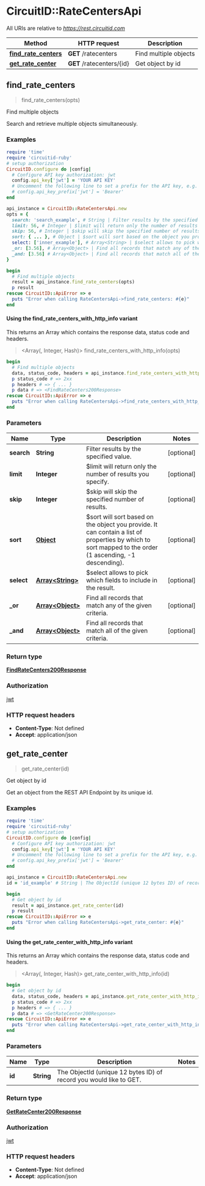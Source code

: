 # CircuitID::RateCentersApi

All URIs are relative to *https://rest.circuitid.com*

| Method | HTTP request | Description |
| ------ | ------------ | ----------- |
| [**find_rate_centers**](RateCentersApi.md#find_rate_centers) | **GET** /ratecenters | Find multiple objects |
| [**get_rate_center**](RateCentersApi.md#get_rate_center) | **GET** /ratecenters/{id} | Get object by id |


## find_rate_centers

> <FindRateCenters200Response> find_rate_centers(opts)

Find multiple objects

Search and retrieve multiple objects simultaneously. 

### Examples

```ruby
require 'time'
require 'circuitid-ruby'
# setup authorization
CircuitID.configure do |config|
  # Configure API key authorization: jwt
  config.api_key['jwt'] = 'YOUR API KEY'
  # Uncomment the following line to set a prefix for the API key, e.g. 'Bearer' (defaults to nil)
  # config.api_key_prefix['jwt'] = 'Bearer'
end

api_instance = CircuitID::RateCentersApi.new
opts = {
  search: 'search_example', # String | Filter results by the specified value.
  limit: 56, # Integer | $limit will return only the number of results you specify.
  skip: 56, # Integer | $skip will skip the specified number of results.
  sort: { ... }, # Object | $sort will sort based on the object you provide. It can contain a list of properties by which to sort mapped to the order (1 ascending, -1 descending).
  select: ['inner_example'], # Array<String> | $select allows to pick which fields to include in the result.
  _or: [3.56], # Array<Object> | Find all records that match any of the given criteria.
  _and: [3.56] # Array<Object> | Find all records that match all of the given criteria.
}

begin
  # Find multiple objects
  result = api_instance.find_rate_centers(opts)
  p result
rescue CircuitID::ApiError => e
  puts "Error when calling RateCentersApi->find_rate_centers: #{e}"
end
```

#### Using the find_rate_centers_with_http_info variant

This returns an Array which contains the response data, status code and headers.

> <Array(<FindRateCenters200Response>, Integer, Hash)> find_rate_centers_with_http_info(opts)

```ruby
begin
  # Find multiple objects
  data, status_code, headers = api_instance.find_rate_centers_with_http_info(opts)
  p status_code # => 2xx
  p headers # => { ... }
  p data # => <FindRateCenters200Response>
rescue CircuitID::ApiError => e
  puts "Error when calling RateCentersApi->find_rate_centers_with_http_info: #{e}"
end
```

### Parameters

| Name | Type | Description | Notes |
| ---- | ---- | ----------- | ----- |
| **search** | **String** | Filter results by the specified value. | [optional] |
| **limit** | **Integer** | $limit will return only the number of results you specify. | [optional] |
| **skip** | **Integer** | $skip will skip the specified number of results. | [optional] |
| **sort** | [**Object**](.md) | $sort will sort based on the object you provide. It can contain a list of properties by which to sort mapped to the order (1 ascending, -1 descending). | [optional] |
| **select** | [**Array&lt;String&gt;**](String.md) | $select allows to pick which fields to include in the result. | [optional] |
| **_or** | [**Array&lt;Object&gt;**](Object.md) | Find all records that match any of the given criteria. | [optional] |
| **_and** | [**Array&lt;Object&gt;**](Object.md) | Find all records that match all of the given criteria. | [optional] |

### Return type

[**FindRateCenters200Response**](FindRateCenters200Response.md)

### Authorization

[jwt](../README.md#jwt)

### HTTP request headers

- **Content-Type**: Not defined
- **Accept**: application/json


## get_rate_center

> <GetRateCenter200Response> get_rate_center(id)

Get object by id

Get an object from the REST API Endpoint by its unique id.

### Examples

```ruby
require 'time'
require 'circuitid-ruby'
# setup authorization
CircuitID.configure do |config|
  # Configure API key authorization: jwt
  config.api_key['jwt'] = 'YOUR API KEY'
  # Uncomment the following line to set a prefix for the API key, e.g. 'Bearer' (defaults to nil)
  # config.api_key_prefix['jwt'] = 'Bearer'
end

api_instance = CircuitID::RateCentersApi.new
id = 'id_example' # String | The ObjectId (unique 12 bytes ID) of record you would like to GET.

begin
  # Get object by id
  result = api_instance.get_rate_center(id)
  p result
rescue CircuitID::ApiError => e
  puts "Error when calling RateCentersApi->get_rate_center: #{e}"
end
```

#### Using the get_rate_center_with_http_info variant

This returns an Array which contains the response data, status code and headers.

> <Array(<GetRateCenter200Response>, Integer, Hash)> get_rate_center_with_http_info(id)

```ruby
begin
  # Get object by id
  data, status_code, headers = api_instance.get_rate_center_with_http_info(id)
  p status_code # => 2xx
  p headers # => { ... }
  p data # => <GetRateCenter200Response>
rescue CircuitID::ApiError => e
  puts "Error when calling RateCentersApi->get_rate_center_with_http_info: #{e}"
end
```

### Parameters

| Name | Type | Description | Notes |
| ---- | ---- | ----------- | ----- |
| **id** | **String** | The ObjectId (unique 12 bytes ID) of record you would like to GET. |  |

### Return type

[**GetRateCenter200Response**](GetRateCenter200Response.md)

### Authorization

[jwt](../README.md#jwt)

### HTTP request headers

- **Content-Type**: Not defined
- **Accept**: application/json

